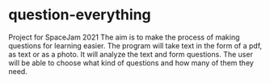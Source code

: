 # question-everything
Project for SpaceJam 2021
The aim is to make the process of making questions for learning easier. 
The program will take text in the form of a pdf, as text or as a photo. 
It will analyze the text and form questions. 
The user will be able to choose what kind of questions and how many of them they need.
